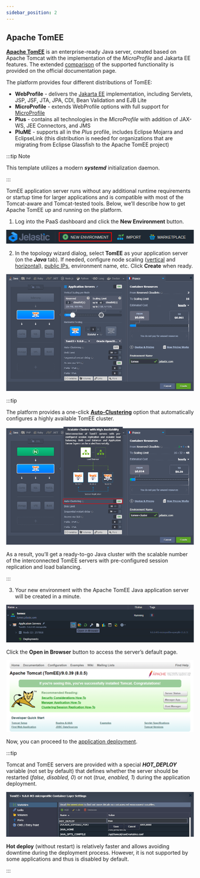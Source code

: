 ```yaml
---
sidebar_position: 2
---
```


## Apache TomEE

[**Apache TomEE**](https://cloudmydc.com/) is an enterprise-ready Java server, created based on Apache Tomcat with the implementation of the _MicroProfile_ and Jakarta EE features. The extended [comparison](https://cloudmydc.com/) of the supported functionality is provided on the official documentation page.

The platform provides four different distributions of TomEE:

- **WebProfile** - delivers the [Jakarta EE](https://cloudmydc.com/) implementation, including Servlets, JSP, JSF, JTA, JPA, CDI, Bean Validation and EJB Lite
- **MicroProfile** - extends WebProfile options with full support for [MicroProfile](https://cloudmydc.com/)
- **Plus** - contains all technologies in the _MicroProfile_ with addition of JAX-WS, JEE Connectors, and JMS
- **PluME** - supports all in the _Plus_ profile, includes Eclipse Mojarra and EclipseLink (this distribution is needed for organizations that are migrating from Eclipse Glassfish to the Apache TomEE project)

:::tip Note

This template utilizes a modern **_systemd_** initialization daemon.

:::

TomEE application server runs without any additional runtime requirements or startup time for larger applications and is compatible with most of the Tomcat-aware and Tomcat-tested tools. Below, we’ll describe how to get Apache TomEE up and running on the platform.

1. Log into the PaaS dashboard and click the **New Environment** button.

<div style={{
    display:'flex',
    justifyContent: 'center',
    margin: '0 0 1rem 0'
}}>

![Locale Dropdown](./img/TomEEServer/01-new-environment-button.png)

</div>

2. In the topology wizard dialog, select **TomEE** as your application server (on the **_Java_** tab). If needed, configure node scaling ([vertical](https://cloudmydc.com/) and [horizontal](https://cloudmydc.com/)), [public IPs](https://cloudmydc.com/), environment name, etc. Click **Create** when ready.

<div style={{
    display:'flex',
    justifyContent: 'center',
    margin: '0 0 1rem 0'
}}>

![Locale Dropdown](./img/TomEEServer/02-tomee-envronment-topology-wizard.png)

</div>

:::tip

The platform provides a one-click [**Auto-Clustering**](https://cloudmydc.com/) option that automatically configures a highly available TomEE cluster.

<div style={{
    display:'flex',
    justifyContent: 'center',
    margin: '0 0 1rem 0'
}}>

![Locale Dropdown](./img/TomEEServer/03-tomee-auto-clustering.png)

</div>

As a result, you’ll get a ready-to-go Java cluster with the scalable number of the interconnected TomEE servers with pre-configured session replication and load balancing.

:::

3. Your new environment with the Apache TomEE Java application server will be created in a minute.

<div style={{
    display:'flex',
    justifyContent: 'center',
    margin: '0 0 1rem 0'
}}>

![Locale Dropdown](./img/TomEEServer/04-open-tomee-in-browser.png)

</div>

Click the **Open in Browser** button to access the server’s default page.

<div style={{
    display:'flex',
    justifyContent: 'center',
    margin: '0 0 1rem 0'
}}>

![Locale Dropdown](./img/TomEEServer/05-apache-tomee-home-page.png)

</div>

Now, you can proceed to the [application deployment](https://cloudmydc.com/).

:::tip

Tomcat and TomEE servers are provided with a special **_HOT_DEPLOY_** variable (not set by default) that defines whether the server should be restarted (_false, disabled, 0_) or not (_true, enabled, 1_) during the application deployment.

<div style={{
    display:'flex',
    justifyContent: 'center',
    margin: '0 0 1rem 0'
}}>

![Locale Dropdown](./img/TomEEServer/06-tomee-hot-deploy-variable.png)

</div>

**Hot deploy** (without restart) is relatively faster and allows avoiding downtime during the deployment process. However, it is not supported by some applications and thus is disabled by default.

:::
